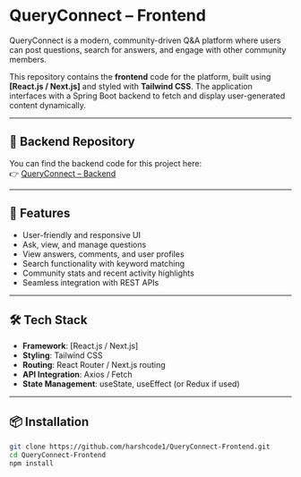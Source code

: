 # QueryConnect – Frontend

QueryConnect is a modern, community-driven Q&A platform where users can post questions, search for answers, and engage with other community members.

This repository contains the **frontend** code for the platform, built using **[React.js / Next.js]** and styled with **Tailwind CSS**. The application interfaces with a Spring Boot backend to fetch and display user-generated content dynamically.

---

## 🔗 Backend Repository

You can find the backend code for this project here:  
👉 [QueryConnect – Backend](https://github.com/harshcode1/QueryConnect-Backend)

---

## 🚀 Features

- User-friendly and responsive UI
- Ask, view, and manage questions
- View answers, comments, and user profiles
- Search functionality with keyword matching
- Community stats and recent activity highlights
- Seamless integration with REST APIs

---

## 🛠️ Tech Stack

- **Framework**: [React.js / Next.js]
- **Styling**: Tailwind CSS
- **Routing**: React Router / Next.js routing
- **API Integration**: Axios / Fetch
- **State Management**: useState, useEffect (or Redux if used)

---

## 📦 Installation

```bash
git clone https://github.com/harshcode1/QueryConnect-Frontend.git
cd QueryConnect-Frontend
npm install
